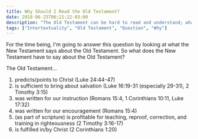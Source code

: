 ```yaml
---
title: Why Should I Read the Old Testament?
date: 2018-06-25T06:21:22-03:00
description: "The Old Testament can be hard to read and understand; what are some good reasons to read and study it?"
tags: ["Intertextuality", "Old Testament", "Question", "Why"]
---
```


For the time being, I'm going to answer this question by looking at what the New Testament says about the Old Testament. So what does the New Testament have to say about the Old Testament?

The Old Testament...

1. predicts/points to Christ (Luke 24:44-47)
2. is sufficient to bring about salvation (Luke 16:19-31 (especially 29-31), 2 Timothy 3:15)
3. was written for our instruction (Romans 15:4, 1 Corinthians 10:11, Luke 17:32)
4. was written for our encouragement (Romans 15:4)
5. (as part of scripture) is profitable for teaching, reproof, correction, and training in righteousness (2 Timothy 3:16-17)
6. is fulfilled in/by Christ (2 Corinthians 1:20)
